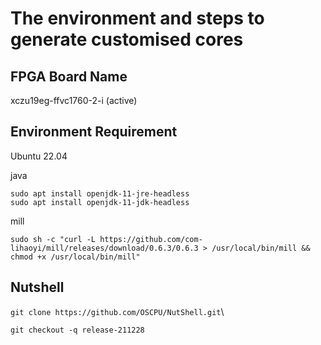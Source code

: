 # The environment and steps to generate customised cores

## FPGA Board Name

xczu19eg-ffvc1760-2-i (active)

## Environment Requirement

Ubuntu 22.04

java

```sudo apt install openjdk-11-jre-headless```\
```sudo apt install openjdk-11-jdk-headless```

mill

```sudo sh -c "curl -L https://github.com/com-lihaoyi/mill/releases/download/0.6.3/0.6.3 > /usr/local/bin/mill && chmod +x /usr/local/bin/mill"```

## Nutshell

```git clone https://github.com/OSCPU/NutShell.git```\

```git checkout -q release-211228```
